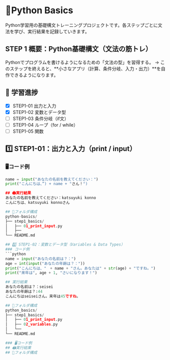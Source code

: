 # 🐍Python Basics
Python学習用の基礎構文トレーニングプロジェクトです。各ステップごとに文法を学び、実行結果を記録していきます。

## STEP 1 概要：Python基礎構文（文法の筋トレ）
Pythonでプログラムを書けるようになるための「文法の型」を習得する。
→ このステップを終えると、**小さなアプリ（計算、条件分岐、入力・出力）**を自作できるようになります。

## 📘 学習進捗

- [x] STEP1-01 出力と入力
- [x] STEP1-02 変数とデータ型
- [ ] STEP1-03 条件分岐（if文）
- [ ] STEP1-04 ループ（for / while）
- [ ] STEP1-05 関数

## 1️⃣ STEP1-01：出力と入力（print / input）
### 🖥️コード例
```python
name = input("あなたの名前を教えてください：")
print("こんにちは、”) + name + "さん！")

## 🖨️実行結果
あなたの名前を教えてください：katsuyuki konno
こんにちは、katsuyuki konnoさん

## 📁フォルダ構成
python-basics/
├── step1_basics/
│   ├── 01_print_input.py
│   ├── 
└── README.md

## 2️⃣ STEP1-02：変数とデータ型（Variables & Data Types）
### コード例
```python
name = input("あなたの名前は？：")
age = int(input("あなたの年齢は？："))
print("こんにちは、"　+ name + "さん。あなたは" + str(age) + "ですね。")
print("来年は", age + 1, "さいになります！")

## 実行結果
あなたの名前は？：seisei
あなたの年齢は？:44
こんにちはseiseiさん。来年は45ですね。

## 📁フォルダ構成
python_basics/
├── step1_basics/
│   ├── 01_print_input.py
│   ├── 02_variables.py
│   └── 
└── README.md

### 🖥️コード例
## 🖨️実行結果
## 📁フォルダ構成